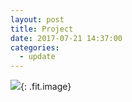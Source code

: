 ```yaml
---
layout: post
title: Project
date: 2017-07-21 14:37:00
categories:
  - update
---
```




![](/images/fulls/02.jpg){: .fit.image}